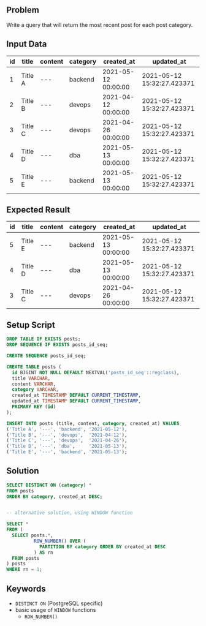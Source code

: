 ## Problem

Write a query that will return the most recent post for each post category.


## Input Data


| id | title   | content | category | created_at          | updated_at                 |
| -- | ------- | ------- | -------- | ------------------- | -------------------------- |
| 1  | Title A | ---     | backend  | 2021-05-12 00:00:00 | 2021-05-12 15:32:27.423371 |
| 2  | Title B | ---     | devops   | 2021-04-12 00:00:00 | 2021-05-12 15:32:27.423371 |
| 3  | Title C | ---     | devops   | 2021-04-26 00:00:00 | 2021-05-12 15:32:27.423371 |
| 4  | Title D | ---     | dba      | 2021-05-13 00:00:00 | 2021-05-12 15:32:27.423371 |
| 5  | Title E | ---     | backend  | 2021-05-13 00:00:00 | 2021-05-12 15:32:27.423371 |


## Expected Result

| id | title   | content | category | created_at          | updated_at                 |
| -- | ------- | ------- | -------- | ------------------- | -------------------------- |
| 5  | Title E | ---     | backend  | 2021-05-13 00:00:00 | 2021-05-12 15:32:27.423371 |
| 4  | Title D | ---     | dba      | 2021-05-13 00:00:00 | 2021-05-12 15:32:27.423371 |
| 3  | Title C | ---     | devops   | 2021-04-26 00:00:00 | 2021-05-12 15:32:27.423371 |


## Setup Script

```sql
DROP TABLE IF EXISTS posts;
DROP SEQUENCE IF EXISTS posts_id_seq;

CREATE SEQUENCE posts_id_seq;

CREATE TABLE posts (
  id BIGINT NOT NULL DEFAULT NEXTVAL('posts_id_seq'::regclass),
  title VARCHAR,
  content VARCHAR,
  category VARCHAR,
  created_at TIMESTAMP DEFAULT CURRENT_TIMESTAMP,
  updated_at TIMESTAMP DEFAULT CURRENT_TIMESTAMP,
  PRIMARY KEY (id)
);

INSERT INTO posts (title, content, category, created_at) VALUES
('Title A', '---', 'backend', '2021-05-12'),
('Title B', '---', 'devops',  '2021-04-12'),
('Title C', '---', 'devops',  '2021-04-26'),
('Title D', '---', 'dba',     '2021-05-13'),
('Title E', '---', 'backend', '2021-05-13');
```


## Solution

```sql
SELECT DISTINCT ON (category) *
FROM posts
ORDER BY category, created_at DESC;


-- alternative solution, using WINDOW function

SELECT *
FROM (
  SELECT posts.*,
          ROW_NUMBER() OVER (
            PARTITION BY category ORDER BY created_at DESC
          ) AS rn
  FROM posts
) posts
WHERE rn = 1;
```


## Keywords

* `DISTINCT ON` (PostgreSQL specific)
* basic usage of `WINDOW` functions
  * `ROW_NUMBER()`
